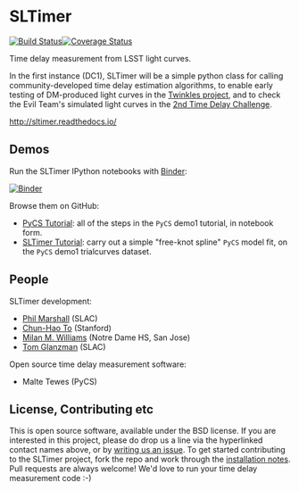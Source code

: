 # SLTimer
[![Build Status](https://travis-ci.org/LSSTDESC/SLTimer.svg?branch=master)](https://travis-ci.org/LSSTDESC/SLTimer)[![Coverage Status](https://coveralls.io/repos/github/LSSTDESC/SLTimer/badge.svg?branch=master)](https://coveralls.io/github/LSSTDESC/SLTimer?branch=master)

Time delay measurement from LSST light curves.

In the first instance (DC1), SLTimer will be a simple python class for calling community-developed time delay estimation algorithms, to enable early testing of DM-produced light curves in the [Twinkles project](https://github.com/LSSTDESC/Twinkles), and to check the Evil Team's simulated light curves in the [2nd Time Delay Challenge](http://timdelaychallenge.org). 

http://sltimer.readthedocs.io/

<!-- ![Example mock multi-filter LSST data from the 2nd Time Delay Challenge](https://raw.githubusercontent.com/DarkEnergyScienceCollaboration/SLTimeDelayChallenge/master/docs/TDC2/figs/example_lcs.png?token=AArY9_ujo_lqsLQGHlmkO47i7eQAMgpvks5XXu5qwA%3D%3D) -->

## Demos

Run the SLTimer IPython notebooks with [Binder](http://mybinder.org):

[![Binder](http://mybinder.org/badge.svg)](http://mybinder.org/repo/LSSTDESC/SLTimer)

Browse them on GitHub:
* [PyCS Tutorial](https://github.com/LSSTDESC/SLTimer/blob/master/notebooks/PyCS_Tutorial.ipynb): all of the steps in the `PyCS` demo1 tutorial, in notebook form.
* [SLTimer Tutorial](https://github.com/LSSTDESC/SLTimer/blob/master/notebooks/SLTimer_Tutorial.ipynb): carry out a simple "free-knot spline" `PyCS` model fit, on the `PyCS` demo1 trialcurves dataset.

## People

SLTimer development:
* [Phil Marshall](https://github.com/LSSTDESC/SLTimer/issues/new?body=@drphilmarshall) (SLAC)
* [Chun-Hao To](https://github.com/LSSTDESC/SLTimer/issues/new?body=@chto) (Stanford)
* [Milan M. Williams](https://github.com/LSSTDESC/SLTimer/issues/new?body=@milanwilliams) (Notre Dame HS, San Jose)
* [Tom Glanzman](https://github.com/LSSTDESC/SLTimer/issues/new?body=@TomGlanzman) (SLAC)

Open source time delay measurement software:
* Malte Tewes (PyCS)

## License, Contributing etc

This is open source software, available under the BSD license. If you are interested in this project, please do drop us a line via the hyperlinked contact names above, or by [writing us an issue](https://github.com/LSSTDESC/SLTimer/issues/new). To get started contributing to the SLTimer project, fork the repo and work through the [installation notes](https://github.com/LSSTDESC/SLTimer/blob/master/INSTALL.md). Pull requests are always welcome! We'd love to run your time delay measurement code :-)

